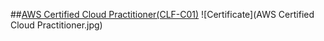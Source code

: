##<a href="https://github.com/SABER-MOHAMED/Kalbonyan-Elmarsos/tree/master/03-aCloudGuru" target="_blank">AWS Certified Cloud Practitioner(CLF-C01)</a>
![Certificate](AWS Certified Cloud Practitioner.jpg)